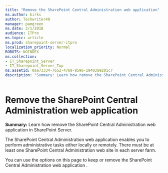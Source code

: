 ```yaml
---
title: "Remove the SharePoint Central Administration web application"
ms.author: kirks
author: Techwriter40
manager: pamgreen
ms.date: 3/1/2018
audience: ITPro
ms.topic: article
ms.prod: sharepoint-server-itpro
localization_priority: Normal
ROBOTS: NOINDEX
ms.collection:
- IT_Sharepoint_Server
- IT_Sharepoint_Server_Top
ms.assetid: 0aa73334-7652-4769-8596-19403a9201c7
description: "Summary: Learn how remove the SharePoint Central Administration web application in SharePoint Server."
---
```


# Remove the SharePoint Central Administration web application

 **Summary:** Learn how remove the SharePoint Central Administration web application in SharePoint Server. 
  
The SharePoint Central Administration web application enables you to perform administrative tasks either locally or remotely. There must be at least one SharePoint Central Administration web site in each server farm.
  
You can use the options on this page to keep or remove the SharePoint Central Administration web application .
  

